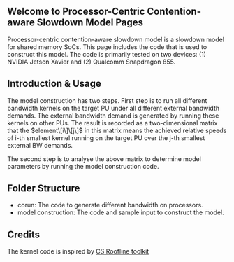 ## Welcome to Processor-Centric Contention-aware Slowdown Model Pages

Processor-centric contention-aware slowdown model is a slowdown model for shared memory SoCs. This page includes the code that is used to construct this model. The code is primarily tested on two devices: (1) NVIDIA Jetson Xavier and (2) Qualcomm Snapdragon 855.

## Introduction & Usage

The model construction has two steps. First step is to run all different bandwidth kernels on the target PU under all different external bandwidth demands. The external bandwidth demand is generated by running these kernels on other PUs. The result is recorded as a two-dimensional matrix that the $element\[i\]\[j\]$ in this matrix means the achieved relative speeds of i-th smallest kernel running on the target PU over the j-th smallest external BW demands.

The second step is to analyse the above matrix to determine model parameters by running the model construction code.

## Folder Structure

* corun: The code to generate different bandwidth on processors.
* model construction: The code and sample input to construct the model.

## Credits

The kernel code is inspired by [CS Roofline toolkit](https://bitbucket.org/berkeleylab/cs-roofline-toolkit)
